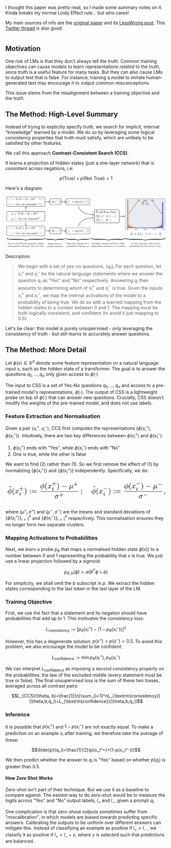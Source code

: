 I thought this paper was pretty neat, so I made some summary notes on it. Kinda breaks my normal Lindy Effect rule... but who cares!

My main sources of info are the [original paper](https://arxiv.org/pdf/2212.03827.pdf) and its [LessWrong post](https://www.lesswrong.com/posts/L4anhrxjv8j2yRKKp/how-discovering-latent-knowledge-in-language-models-without). This [Twitter thread](https://twitter.com/CollinBurns4/status/1600892261633785856) is also good.

```toc
```

## Motivation
One risk of LMs is that they don't always tell the truth. Common training objectives can cause models to learn representations *related* to the truth, since truth is a useful feature for many tasks. But they can also cause LMs to output text that is false. For instance, training a model to imitate human-generated text may encourage it to output common misconceptions.

This issue stems from the misalignment between a training objective and the truth. 

## The Method: High-Level Summary
Instead of trying to explicitly specify truth, we search for implicit, internal "knowledge" learned by a model. We do so by leveraging some logical consistency properties that truth must satisfy, which are unlikely to be satisfied by other features.

We call this approach **Contrast-Consistent Search (CCS)**. 

It learns a projection of hidden states (just a one-layer network) that is consistent across negations, i.e:

$$p(\textrm{True}) + p(\textrm{Not True}) = 1$$

Here's a diagram:

![](_attachments/Screenshot%202023-02-20%20at%2019.22.33.png)

Description:

> We begin with a set of yes-no questions, $\{q_i\}_i$
> For each question, let $x_i^+$ and $x_i^-$ be the natural language statements where we answer the question $q_i$ as "Yes" and "No" respectively. Answering $q_i$ then amounts to determining which of $x_i^+$ and $x_i^-$ is true.
> Given the inputs $x_i^+$ and $x_i^-$, we map the internal activations of the model to a probability of being true. We do so with a learned mapping from the hidden states to a number between 0 and 1. The mapping must be both logically consistent, and confident (to avoid it just mapping to 0.5).

Let's be clear: this model is purely unsupervised - only leveraging the consistency of truth - but still learns to accurately answer questions.

## The Method: More Detail
Let $\phi(x)\in\mathbb{R}^d$ denote some feature representation on a natural language input $x$, such as the hidden state of a transformer. The goal is to answer the questions $q_1,\dots,q_n$ only given access to $\phi(\cdot)$

The input to CSS is a set of Yes-No questions $q_1,\dots,q_n$ and access to a pre-trained model's representations, $\phi(\cdot)$. The output of CSS is a lightweight probe on top of $\phi(\cdot)$ that can answer new questions. Crucially, CSS doesn't modify the weights of the pre-trained model, and does not use labels.

### Feature Extraction and Normalisation
Given a pair $(x_i^+, x_i^-)$, CCS first computes the representations $(\phi(x_i^+), \phi(x_i^-))$.
Intuitively, there are two key differences between $\phi(x_i^+)$ and $\phi(x_i^-)$: 

1. $\phi(x_i^+)$ ends with "Yes", while $\phi(x_i^-)$ ends with "No"
2. One is true, while the other is false

We want to find (2) rather than (1). So we first remove the effect of (1) by normalizing $\{\phi(x_i^+)\}$ and $\{\phi(x_i^+)\}$ independently. Specifically, we do:

![|500](_attachments/Screenshot%202023-02-20%20at%2019.43.56.png)

where $(\mu^+, \sigma^+)$ and $(\mu^-, \sigma^-)$ are the means and standard deviations of $\{\phi(x_i^+)\}_{i=1}^n$ and $\{\phi(x_i^-)\}_{i=1}^n$  respectively.
This normalisation ensures they no longer form two separate clusters.

### Mapping Activations to Probabilities
Next, we learn a probe $p_\theta$ that maps a normalised hidden state $\tilde{\phi}(x))$ to a number between 0 and 1 representing the probability that $x$ is true. We just use a linear projection followed by a sigmoid:

$$p_{\theta,b}(\tilde{\phi})=\sigma(\theta^T\tilde{\phi}+b)$$

For simplicity, we shall omit the $b$ subscript in $p$.
We extract the hidden states corresponding to the last token in the last layer of the LM.

### Training Objective 
First, we use the fact that a statement and its negation should have probabilities that add up to 1. This motivates the consistency loss:

$$L_{\textrm{consistency}}:=[p_\theta(x_i^+)-(1-p_\theta(x_i^-))]^2$$

However, this has a degenerate solution: $p(x^+)=p(x^-)=0.5$. To avoid this problem, we also encourage the model to be confident:

$$L_{\textrm{confidence}}:=\min{p_\theta(x_i^+),p_\theta(x_i^-)}$$

We can interpret $L_\textrm{confidence}$ as imposing a second consistency property on the probabilities: the law of the excluded middle (every statement must be true or false). The final unsupervised loss is the sum of these two losses, averaged across all contrast pairs:

$$L_{CCS}(\theta, b)=\frac{1}{n}\sum_{i=1}^nL_{\textrm{consistency}}(\theta,b;q_i)+L_{\textrm{confidence}}(\theta,b;q_i)$$

### Inference
It is possible that $p(x_i^+)$ and $1-p(x_i^-)$ are not exactly equal. To make a prediction on an example $x_i$ after training, we therefore take the average of these:

$$\tilde{p}(q_i)=\frac{1}{2}(p(x_i^+)+(1-p(x_i^-)))$$

We then predict whether the answer to $q_i$ is "Yes" based on whether $\tilde{p}(q_i)$ is greater than 0.5.

#### How Zero Shot Works
Zero-shot isn't part of their technique. But we use it as a baseline to compare against. 
The easiest way to do zero-shot would be to measure the logits across "Yes" and "No" output labels, $l_+$ and $l_-$, given a prompt $q_i$.

One complication is that zero-shout outputs sometimes suffer from "miscalibration", in which models are biased towards predicting specific answers. Calibrating the outputs to be uniform over different answers can mitigate this. Instead of classifying an example as positive if $l_+\gt l_-$ , we classify it as positive if $l_+\gt l_- + \gamma$, where $\gamma$ is selected such that predictions are balanced.




















